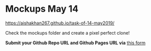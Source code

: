 # Mockups May 14
https://aishakhan267.github.io/task-of-14-may2019/

Check the mockups folder and create a pixel perfect clone! 

**Submit your Github Repo URL and Github Pages URL via**  [this form](https://forms.gle/bfZU2NkPr8H6vsy57)

